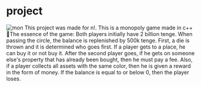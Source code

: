 # project
![mon](https://user-images.githubusercontent.com/111465703/191919810-2e492c5c-0cb5-4fdf-976c-15ca31d726a0.png)
This project was made for n!. This is a monopoly game made in c++
📍The essence of the game:
Both players initially have 2 billion tenge.
When passing the circle, the balance is replenished by 500k tenge.
First, a die is thrown and it is determined who goes first. If a player gets to a place, he can buy it or not buy it. After the second player goes, if he gets on someone else's property that has already been bought, then he must pay a fee. Also, if a player collects all assets with the same color, then he is given a reward in the form of money.
If the balance is equal to or below 0, then the player loses.
